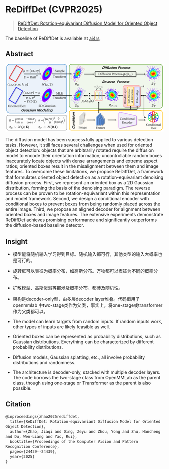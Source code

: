 # ReDiffDet (CVPR2025)

> [ReDiffDet: Rotation-equivariant Diffusion Model for Oriented Object Detection](https://openaccess.thecvf.com/content/CVPR2025/html/Zhao_ReDiffDet_Rotation-equivariant_Diffusion_Model_for_Oriented_Object_Detection_CVPR_2025_paper.html)

The baseline of ReDiffDet is avaliable at [ai4rs](https://github.com/wokaikaixinxin/ai4rs/blob/main/projects/GSDet_baseline/README_ReDiffDet_baseline.md)

## Abstract

<div align=center>
<img src="./rediffdet_overview.png" width="800"/>
</div>

The diffusion model has been successfully applied to various detection tasks. However, it still faces several challenges when used for oriented object detection: objects that are arbitrarily rotated require the diffusion model to encode their orientation information; uncontrollable random boxes inaccurately locate objects with dense arrangements and extreme aspect ratios; oriented boxes result in the misalignment between them and image features. To overcome these limitations, we propose ReDiffDet, a framework that formulates oriented object detection as a rotation-equivariant denoising diffusion process. First, we represent an oriented box as a 2D Gaussian distribution, forming the basis of the denoising paradigm. The reverse process can be proven to be rotation-equivariant within this representation and model framework. Second, we design a conditional encoder with conditional boxes to prevent boxes from being randomly placed across the entire image. Third, we propose an aligned decoder for alignment between oriented boxes and image features. The extensive experiments demonstrate ReDiffDet achieves promising performance and significantly outperforms the diffusion-based baseline detector.



## Insight

- 模型能将随机输入学习得到目标。随机输入都可行，其他类型的输入大概率也是可行的。
- 旋转框可以表征为概率分布，如高斯分布。万物都可以表征为不同的概率分布。
- 扩散模型、高斯泼溅等都涉及概率分布，都涉及随机性。
- 架构是decoder-only型，由多层decoder layer堆叠。代码借用了openmmlab 中two-stage类作为父类，事实上，将one-stage或transformer作为父类都可以。

- The model can learn targets from random inputs. If random inputs work, other types of inputs are likely feasible as well.  
- Oriented boxes can be represented as probability distributions, such as Gaussian distributions. Everything can be characterized by different probability distributions.  
- Diffusion models, Gaussian splatting, etc., all involve probability distributions and randomness.  
- The architecture is decoder-only, stacked with multiple decoder layers. The code borrows the two-stage class from OpenMMLab as the parent class, though using one-stage or Transformer as the parent is also possible.


## Citation

```
@inproceedings{zhao2025rediffdet,
  title={ReDiffDet: Rotation-equivariant Diffusion Model for Oriented Object Detection},
  author={Zhao, Jiaqi and Ding, Zeyu and Zhou, Yong and Zhu, Hancheng and Du, Wen-Liang and Yao, Rui},
  booktitle={Proceedings of the Computer Vision and Pattern Recognition Conference},
  pages={24429--24439},
  year={2025}
}
```